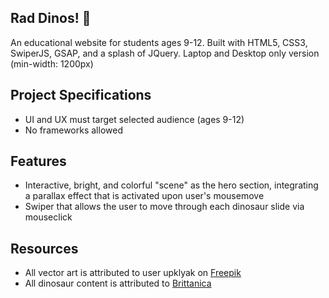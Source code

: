 ## Rad Dinos! :t-rex:
An educational website for students ages 9-12. Built with HTML5, CSS3, SwiperJS, GSAP, and a splash of JQuery. Laptop and Desktop only version (min-width: 1200px)

## Project Specifications
- UI and UX must target selected audience (ages 9-12)
- No frameworks allowed

## Features
- Interactive, bright, and colorful "scene" as the hero section, integrating a parallax effect that is activated upon user's mousemove
- Swiper that allows the user to move through each dinosaur slide via mouseclick

## Resources
- All vector art is attributed to user upklyak on [Freepik](https://www.freepik.com)
- All dinosaur content is attributed to [Brittanica](https://www.brittanica.com)